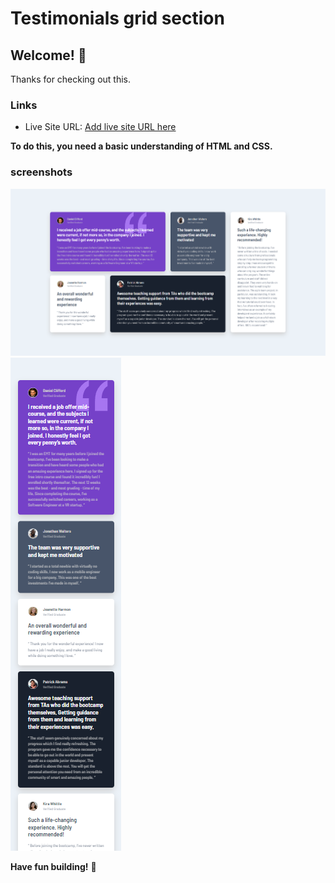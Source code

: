 # Testimonials grid section

## Welcome! 👋

Thanks for checking out this.

### Links
- Live Site URL: [Add live site URL here](https://your-live-site-url.com)

**To do this, you need a basic understanding of HTML and CSS.**

### screenshots
![Desktop-version](./screenshots/desktop-version.png)
![Mobile-version](./screenshots/mobile-version.png)

**Have fun building!** 🚀